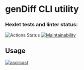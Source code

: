 # genDiff CLI utility

### Hexlet tests and linter status:
![Actions Status](/workflows/hexlet-check/badge.svg)
[![Maintainability](https://api.codeclimate.com/v1/badges/a0cbd2c8970c284cdda0/maintainability)](https://codeclimate.com/github/dosh322/frontend-project-lvl2/maintainability)

## Usage
[![asciicast](https://asciinema.org/a/aeISDZczgUusn9z1HR3r8LCsQ.svg)](https://asciinema.org/a/aeISDZczgUusn9z1HR3r8LCsQ)
